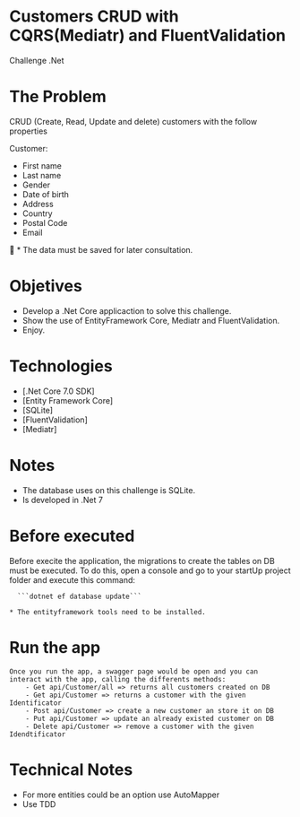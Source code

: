 # Customers CRUD with CQRS(Mediatr) and FluentValidation 
Challenge .Net

# The Problem
CRUD (Create, Read, Update and delete) customers with the follow properties

Customer:
* First name
* Last name
* Gender
* Date of birth
* Address
* Country
* Postal Code
* Email

 * The data must be saved for later consultation.

# Objetives 

* Develop a .Net Core applicaction to solve this challenge.
* Show the use of EntityFramework Core, Mediatr and FluentValidation.
* Enjoy.

# Technologies

* [.Net Core 7.0 SDK]
* [Entity Framework Core]
* [SQLite]
* [FluentValidation]
* [Mediatr]

# Notes
* The database uses on this challenge is SQLite.
* Is developed in .Net 7

# Before executed
   Before execite the application, the migrations to create the tables on DB must be executed.
   To do this, open a console and go to your startUp project folder and execute this command:
   
      ```dotnet ef database update```
	  
	* The entityframework tools need to be installed.
	
# Run the app
	Once you run the app, a swagger page would be open and you can interact with the app, calling the differents methods:
		- Get api/Customer/all => returns all customers created on DB
		- Get api/Customer => returns a customer with the given Identificator
		- Post api/Customer => create a new customer an store it on DB
		- Put api/Customer => update an already existed customer on DB
		- Delete api/Customer => remove a customer with the given Idendtificator
		
# Technical Notes
- For more entities could be an option use AutoMapper
- Use TDD
